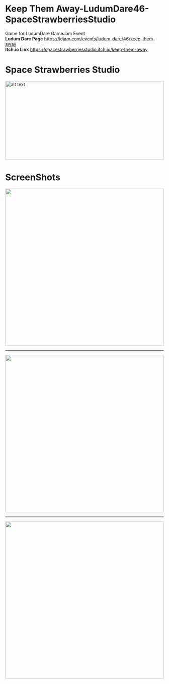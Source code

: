 # Keep Them Away-LudumDare46-SpaceStrawberriesStudio
 Game for LudumDare GameJam Event
 <br>
<strong>Ludum Dare Page</strong>
https://ldjam.com/events/ludum-dare/46/keep-them-away
<br>
<strong>Itch.io Link</strong>
https://spacestrawberriesstudio.itch.io/keep-them-away

# Space Strawberries Studio

<img src="https://user-images.githubusercontent.com/57503158/129483641-904c0f61-43a4-483f-810a-eafce2dac294.png" alt="alt text" width="100%" height="250">

# ScreenShots
<img src="https://user-images.githubusercontent.com/57503158/129483790-8d9678e2-4167-482a-9863-44c15e57bd51.png" width ="100%" height="500">
<hr>
<img src="https://user-images.githubusercontent.com/57503158/129483778-1e22962d-ba67-47ce-9577-7e236a5e5f3a.png" width ="100%" height="500">
<hr>
<img src="https://user-images.githubusercontent.com/57503158/129483834-26d42eb3-a513-49a1-85de-596e3ab471f5.png" width ="100%" height="500">



